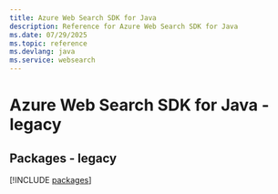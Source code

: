 ```yaml
---
title: Azure Web Search SDK for Java
description: Reference for Azure Web Search SDK for Java
ms.date: 07/29/2025
ms.topic: reference
ms.devlang: java
ms.service: websearch
---
```

# Azure Web Search SDK for Java - legacy
## Packages - legacy
[!INCLUDE [packages](web-search-index.md)]